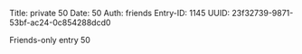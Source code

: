 Title: private 50
Date: 50
Auth: friends
Entry-ID: 1145
UUID: 23f32739-9871-53bf-ac24-0c854288dcd0

Friends-only entry 50
